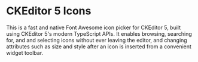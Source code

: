 # CKEditor 5 Icons

This is a fast and native Font Awesome icon picker for CKEditor 5,
 built using CKEditor 5's modern TypeScript APIs.
 It enables browsing, searching for, and and selecting icons
without ever leaving the editor, and changing attributes 
such as size and style after an icon is inserted
 from a convenient widget toolbar.
